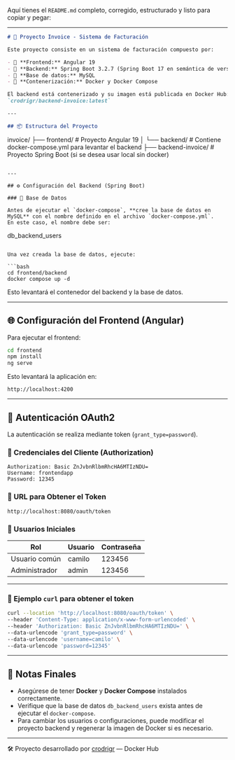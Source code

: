 Aquí tienes el `README.md` completo, corregido, estructurado y listo para copiar y pegar:

---

```markdown
# 🧾 Proyecto Invoice - Sistema de Facturación

Este proyecto consiste en un sistema de facturación compuesto por:

- 🔹 **Frontend:** Angular 19  
- 🔹 **Backend:** Spring Boot 3.2.7 (Spring Boot 17 en semántica de versión)  
- 🔹 **Base de datos:** MySQL  
- 🔹 **Contenerización:** Docker y Docker Compose  

El backend está contenerizado y su imagen está publicada en Docker Hub:  
`crodrigr/backend-invoice:latest`

---

## 📦 Estructura del Proyecto

```

invoice/
├── frontend/                    # Proyecto Angular 19
│   └── backend/                # Contiene docker-compose.yml para levantar el backend
├── backend-invoice/            # Proyecto Spring Boot (si se desea usar local sin docker)

```

---

## ⚙️ Configuración del Backend (Spring Boot)

### 🐬 Base de Datos

Antes de ejecutar el `docker-compose`, **cree la base de datos en MySQL** con el nombre definido en el archivo `docker-compose.yml`.  
En este caso, el nombre debe ser:

```

db\_backend\_users

````

Una vez creada la base de datos, ejecute:

```bash
cd frontend/backend
docker compose up -d
````

Esto levantará el contenedor del backend y la base de datos.

---

## 🌐 Configuración del Frontend (Angular)

Para ejecutar el frontend:

```bash
cd frontend
npm install
ng serve
```

Esto levantará la aplicación en:

```
http://localhost:4200
```

---

## 🔐 Autenticación OAuth2

La autenticación se realiza mediante token (`grant_type=password`).

### 🔸 Credenciales del Cliente (Authorization)

```text
Authorization: Basic ZnJvbnRlbmRhcHA6MTIzNDU=
Username: frontendapp
Password: 12345
```

### 🔸 URL para Obtener el Token

```
http://localhost:8080/oauth/token
```

### 🔸 Usuarios Iniciales

| Rol           | Usuario | Contraseña |
| ------------- | ------- | ---------- |
| Usuario común | camilo  | 123456     |
| Administrador | admin   | 123456     |

---

### 🧪 Ejemplo `curl` para obtener el token

```bash
curl --location 'http://localhost:8080/oauth/token' \
--header 'Content-Type: application/x-www-form-urlencoded' \
--header 'Authorization: Basic ZnJvbnRlbmRhcHA6MTIzNDU=' \
--data-urlencode 'grant_type=password' \
--data-urlencode 'username=camilo' \
--data-urlencode 'password=12345'
```

---

## 📌 Notas Finales

* Asegúrese de tener **Docker** y **Docker Compose** instalados correctamente.
* Verifique que la base de datos `db_backend_users` exista antes de ejecutar el `docker-compose`.
* Para cambiar los usuarios o configuraciones, puede modificar el proyecto backend y regenerar la imagen de Docker si es necesario.

---

🛠 Proyecto desarrollado por [crodrigr](https://hub.docker.com/u/crodrigr) — Docker Hub

```

